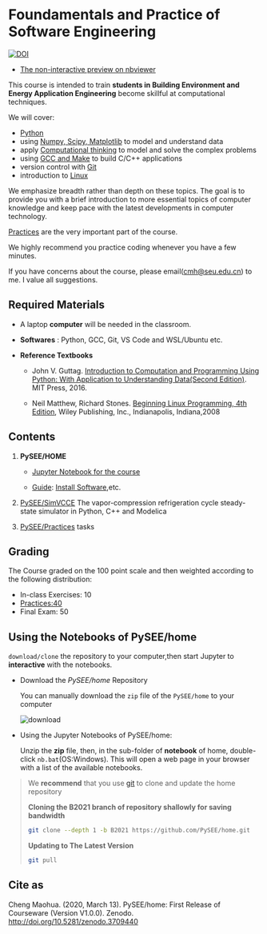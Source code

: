 
# Foundamentals and Practice of Software Engineering

[![DOI](https://zenodo.org/badge/43438544.svg)](https://zenodo.org/badge/latestdoi/43438544)

* [The non-interactive preview on nbviewer](http://nbviewer.ipython.org/github/PySEE/home/tree/B2021/notebook/) 

This course is intended to train **students in Building Environment and Energy Application Engineering** become skillful at computational techniques.

We will cover:

* [Python](https://www.python.org/)
* using [Numpy, Scipy, Matplotlib](https://www.scipy.org/) to model and understand data
* apply [Computational thinking](http://scratched.gse.harvard.edu/ct/defining.html) to model and solve the complex problems
* using [GCC and Make](https://gcc.gnu.org/) to build C/C++ applications
* version control with [Git](https://git-scm.com/) 
* introduction to [Linux](https://www.ubuntu.com/)

We emphasize breadth rather than depth on these topics. The goal is to provide you with a brief introduction to more essential topics of computer knowledge and keep pace with the latest developments in computer technology.

[Practices](https://github.com/PySEE/Practices/) are the very important part of the course. 

We highly recommend you practice coding whenever you have a few minutes.

If you have concerns about the course, please email(cmh@seu.edu.cn) to me. I value all suggestions.

## Required Materials

* A laptop **computer** will be needed in the classroom.

* **Softwares** : Python, GCC, Git, VS Code and WSL/Ubuntu etc.
   
* **Reference Textbooks**

  * John V. Guttag. [Introduction to Computation and Programming Using Python: With Application to Understanding Data(Second Edition)](https://mitpress.mit.edu/books/introduction-computation-and-programming-using-python-second-edition). MIT Press, 2016.

  * Neil Matthew, Richard Stones. [Beginning Linux Programming, 4th Edition](https://github.com/scnb/Beginning-Linux-Programming), Wiley Publishing, Inc., Indianapolis, Indiana,2008

## Contents

1. **PySEE/HOME**
   
   * [Jupyter Notebook for the course](./notebook) 
  
   * [Guide](./guide): [Install Software](./guide/doc/InstallSoftware.md),etc.

2. [PySEE/SimVCCE](https://github.com/PySEE/SimVCCE) The vapor-compression refrigeration cycle steady-state simulator in Python, C++ and Modelica

3. [PySEE/Practices](https://github.com/PySEE/Practices)  tasks

## Grading

The Course graded on the 100 point scale and then weighted according to the following distribution:

* In-class Exercises: 10
* [Practices:40](https://github.com/PySEE/Practices/)
* Final Exam: 50

## Using the Notebooks of PySEE/home 

`download/clone` the repository to your computer,then start Jupyter to  **interactive** with the notebooks.

* Download the *PySEE/home* Repository  

  You can manually download the `zip` file of the `PySEE/home` to your computer

  ![download](./guide/doc/img/downloadhome.jpg)

* Using the Jupyter Notebooks of PySEE/home:  

   Unzip the **zip** file, then, in the sub-folder of **notebook** of home, double-click `nb.bat`(OS:Windows). This will open a web page in your browser with a list of the available notebooks.

>We **recommend** that you use [git](https://git-scm.com/) to clone and update the home repository
>
>**Cloning the B2021 branch of repository shallowly for saving bandwidth**
>
>```bash
>git clone --depth 1 -b B2021 https://github.com/PySEE/home.git
>```
>**Updating to The Latest Version**
>
>```bash
>git pull
>```

## Cite as

Cheng Maohua. (2020, March 13). PySEE/home: First Release of Courseware (Version V1.0.0). Zenodo. http://doi.org/10.5281/zenodo.3709440
